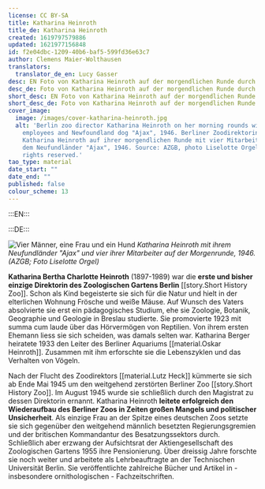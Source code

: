 ```yaml
---
license: CC BY-SA
title: Katharina Heinroth
title_de: Katharina Heinroth
created: 1619797579886
updated: 1621977156848
id: f2e04dbc-1209-40b6-baf5-599fd36e63c7
author: Clemens Maier-Wolthausen
translators:
  translator_de_en: Lucy Gasser
desc: EN Foto von Katharina Heinroth auf der morgendlichen Runde durch den Zoo
desc_de: Foto von Katharina Heinroth auf der morgendlichen Runde durch den Zoo
short_desc: EN Foto von Katharina Heinroth auf der morgendlichen Runde durch den Zoo
short_desc_de: Foto von Katharina Heinroth auf der morgendlichen Runde durch den Zoo
cover_image:
  image: /images/cover-katharina-heinroth.jpg
  alt: 'Berlin zoo director Katharina Heinroth on her morning rounds with four
    employees and Newfoundland dog "Ajax", 1946. Berliner Zoodirektorin
    Katharina Heinroth auf ihrer morgendlichen Runde mit vier Mitarbeitern und
    dem Neufundländer "Ajax", 1946. Source: AZGB, photo Liselotte Orgel. All
    rights reserved.'
tao_type: material
date_start: ""
date_end: ""
published: false
colour_scheme: 13
---
```


:::EN:::


:::DE:::

![Vier Männer, eine Frau und ein Hund](/images/cmw/Heinroth_Morgenrunde_1946_LiselotteOrgel_S_3_63.jpg)
_Katharina Heinroth mit ihrem Neufundländer "Ajax" und vier ihrer Mitarbeiter auf der Morgenrunde, 1946. (AZGB; Foto Liselotte Orgel)_

**Katharina Bertha Charlotte Heinroth** (1897-1989) war die **erste und bisher einzige Direktorin des Zoologischen Gartens Berlin** [[story.Short History Zoo]]. Schon als Kind begeisterte sie sich für die Natur und hielt in der elterlichen Wohnung Frösche und weiße Mäuse. Auf Wunsch des Vaters absolvierte sie erst ein pädagogisches Studium, ehe sie Zoologie, Botanik, Geographie und Geologie in Breslau studierte. Sie promovierte 1923 mit summa cum laude über das Hörvermögen von Reptilien. Von ihrem ersten Ehemann liess sie sich scheiden, was damals selten war. Katharina Berger heiratete 1933 den Leiter des Berliner Aquariums [[material.Oskar Heinroth]]. Zusammen mit ihm erforschte sie die Lebenszyklen und das Verhalten von Vögeln.

Nach der Flucht des Zoodirektors [[material.Lutz Heck]] kümmerte sie sich ab Ende Mai 1945 um den weitgehend zerstörten Berliner Zoo [[story.Short History Zoo]]. Im August 1945 wurde sie schließlich durch den Magistrat zu dessen Direktorin ernannt. Katharina Heinroth **leitete erfolgreich den Wiederaufbau des Berliner Zoos in Zeiten großen Mangels und politischer Unsicherheit**. Als einzige Frau an der Spitze eines deutschen Zoos setzte sie sich gegenüber den weitgehend männlich besetzten Regierungsgremien und der britischen Kommandantur des Besatzungssektors durch. Schließlich aber erzwang der Aufsichtsrat der Aktiengesellschaft des Zoologischen Gartens 1955 ihre Pensionierung. Über dreissig Jahre forschte sie noch weiter und arbeitete als Lehrbeauftragte an der Technischen Universität Berlin. Sie veröffentlichte zahlreiche Bücher und Artikel in - insbesondere ornithologischen - Fachzeitschriften.